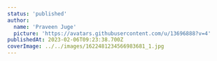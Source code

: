 ```yaml
---
status: 'published'
author:
  name: 'Praveen Juge'
  picture: 'https://avatars.githubusercontent.com/u/13696888?v=4'
publishedAt: 2023-02-06T09:23:38.700Z
coverImage: ../../images/1622481234566983681_1.jpg
---
```

